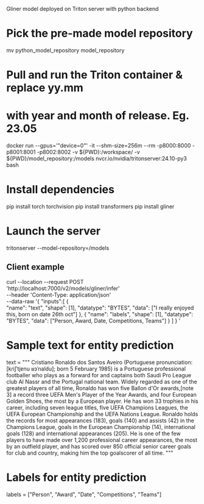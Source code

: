 Gliner model deployed on Triton server with python backend

# Pick the pre-made model repository
mv python_model_repository model_repository

# Pull and run the Triton container & replace yy.mm
# with year and month of release. Eg. 23.05
docker run --gpus='"device=0"' -it --shm-size=256m --rm -p8000:8000 -p8001:8001 -p8002:8002 -v ${PWD}:/workspace/ -v ${PWD}/model_repository:/models nvcr.io/nvidia/tritonserver:24.10-py3 bash

# Install dependencies
pip install torch torchvision
pip install transformers
pip install gliner

# Launch the server
tritonserver --model-repository=/models

Client example
--------------

curl --location --request POST 'http://localhost:7000/v2/models/gliner/infer' \
--header 'Content-Type: application/json' \
--data-raw '{
   "inputs":[
   {    
    "name": "text",
    "shape": [1],
    "datatype": "BYTES",
    "data":  ["I really enjoyed this, born on date 26th oct"]
   },
   {
    "name": "labels",
    "shape": [1],
    "datatype": "BYTES",
    "data":  ["Person, Award, Date, Competitions, Teams"] 
   }
  ]
}
'

# Sample text for entity prediction
text = """
Cristiano Ronaldo dos Santos Aveiro (Portuguese pronunciation: [kɾiʃˈtjɐnu ʁɔˈnaldu]; born 5 February 1985) is a Portuguese professional footballer who plays as a forward for and captains both Saudi Pro League club Al Nassr and the Portugal national team. Widely regarded as one of the greatest players of all time, Ronaldo has won five Ballon d'Or awards,[note 3] a record three UEFA Men's Player of the Year Awards, and four European Golden Shoes, the most by a European player. He has won 33 trophies in his career, including seven league titles, five UEFA Champions Leagues, the UEFA European Championship and the UEFA Nations League. Ronaldo holds the records for most appearances (183), goals (140) and assists (42) in the Champions League, goals in the European Championship (14), international goals (128) and international appearances (205). He is one of the few players to have made over 1,200 professional career appearances, the most by an outfield player, and has scored over 850 official senior career goals for club and country, making him the top goalscorer of all time.
"""

# Labels for entity prediction
labels = ["Person", "Award", "Date", "Competitions", "Teams"]